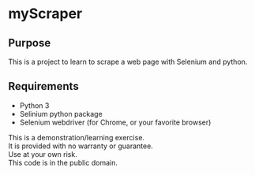 # myScraper

## Purpose

This is a project to learn to scrape a web page with Selenium and python.  

## Requirements

* Python 3
* Selinium python package
* Selenium webdriver (for Chrome, or your favorite browser)

This is a demonstration/learning exercise.  
It is provided with no warranty or guarantee.  
Use at your own risk.  
This code is in the public domain.
